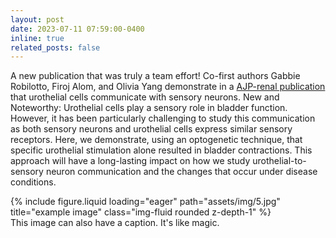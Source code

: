 ```yaml
---
layout: post
date: 2023-07-11 07:59:00-0400
inline: true
related_posts: false
---
```


A new publication that was truly a team effort! Co-first authors Gabbie Robilotto, Firoj Alom, and Olivia Yang demonstrate in a [AJP-renal publication](https://journals.physiology.org/doi/full/10.1152/ajprenal.00035.2023) that urothelial cells communicate with sensory neurons. 
New and Noteworthy: 
Urothelial cells play a sensory role in bladder function. However, it has been particularly challenging to study this communication as both sensory neurons and urothelial cells express similar sensory receptors. Here, we demonstrate, using an optogenetic technique, that specific urothelial stimulation alone resulted in bladder contractions. This approach will have a long-lasting impact on how we study urothelial-to-sensory neuron communication and the changes that occur under disease conditions.
</div>
<div class="row">
    <div class="col-sm mt-3 mt-md-0">
        {% include figure.liquid loading="eager" path="assets/img/5.jpg" title="example image" class="img-fluid rounded z-depth-1" %}
    </div>
</div>
<div class="caption">
    This image can also have a caption. It's like magic.
</div>
